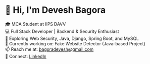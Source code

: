 # 👋 Hi, I'm Devesh Bagora

🎓 MCA Student at IIPS DAVV  
💻 Full Stack Developer | Backend & Security Enthusiast  
🔐 Exploring Web Security, Java, Django, Spring Boot, and MySQL  
🌱 Currently working on: Fake Website Detector (Java-based Project)  
📫 Reach me at: [bagoradevesh@gmail.com](mailto:bagoradevesh@gmail.com)  
🔗 Connect: [LinkedIn](https://www.linkedin.com/in/devesh-bagora-139b15266)
